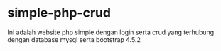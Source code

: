 # simple-php-crud

Ini adalah website php simple dengan login serta crud yang terhubung dengan database mysql serta bootstrap 4.5.2

